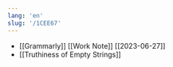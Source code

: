 ```yaml
---
lang: 'en'
slug: '/1CEE67'
---
```


- [[Grammarly]] [[Work Note]] [[2023-06-27]]
- [[Truthiness of Empty Strings]]
